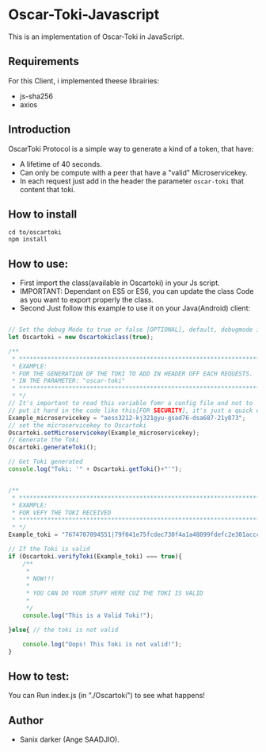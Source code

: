 # Oscar-Toki-Javascript

This is an implementation of Oscar-Toki in JavaScript.

## Requirements

For this Client, i implemented theese librairies:
- js-sha256
- axios

## Introduction

OscarToki Protocol is a simple way to generate a kind of a token, that have:

- A lifetime of 40 seconds.
- Can only be compute with a peer that have a "valid" Microservicekey.
- In each request just add in the header the parameter `oscar-toki` that content that toki.

## How to install

```shell
cd to/oscartoki
npm install
```

## How to use:

- First import the class(available in Oscartoki) in your Js script.
- IMPORTANT: Dependant on ES5 or ES6, you can update the class Code as you want to export properly the class.
- Second Just follow this example to use it on your Java(Android) client:
```JavaScript

// Set the debug Mode to true or false [OPTIONAL], default, debugmode is false.
let Oscartoki = new Oscartokiclass(true);

/** 
 * *****************************************************************************
 * EXAMPLE:
 * FOR THE GENERATION OF THE TOKI TO ADD IN HEADER OFF EACH REQUESTS.
 * IN THE PARAMETER: "oscar-toki"
 * *****************************************************************************
 * */
// It's important to read this variable fomr a config file and not to 
// put it hard in the code like this[FOR SECURITY], it's just a quick example 
Example_microservicekey = "aess3212-kj321gyu-gsad76-dsa687-21y873";
// set the microservicekey to Oscartoki
Oscartoki.setMicroservicekey(Example_microservicekey);
// Generate the Toki
Oscartoki.generateToki();

// Get Toki generated
console.log("Toki: '" + Oscartoki.getToki()+"'");


/** 
 * *****************************************************************************
 * EXAMPLE:
 * FOR VEFY THE TOKI RECEIVED 
 * *****************************************************************************
 * */
Example_toki = "7674707094551|79f041e75fcdec730f4a1a48099fdefc2e301acccc7057765aaae11ced752afe|b313c1b16118e8e";

// If the Toki is valid
if (Oscartoki.verifyToki(Example_toki) === true){
    /**
     * 
     * NOW!!! 
     * 
     * YOU CAN DO YOUR STUFF HERE CUZ THE TOKI IS VALID
     * 
     */
    console.log("This is a Valid Toki!");

}else{ // the toki is not valid

    console.log("Oops! This Toki is not valid!");
}
```

## How to test:

You can Run index.js (in "./Oscartoki") to see what happens!

## Author

- Sanix darker (Ange SAADJIO).